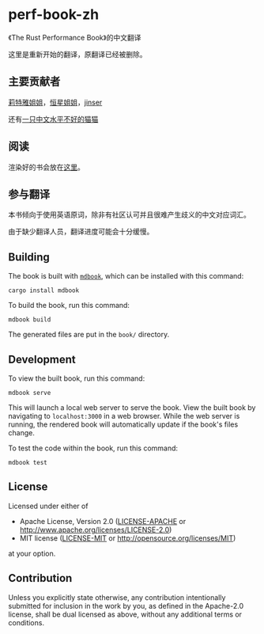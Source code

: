 # perf-book-zh

《The Rust Performance Book》的中文翻译

这里是重新开始的翻译，原翻译已经被删除。

## 主要贡献者

[莉特雅姐姐](https://github.com/sinsong)，[恒星姐姐](https://github.com/star-hengxing)，[jinser](https://github.com/jetjinser)

还有[一只中文水平不好的猫猫](https://github.com/poly000)

## 阅读

渲染好的书会放在[这里](https://poly000.github.io/perf-book-zh/)。

## 参与翻译

本书倾向于使用英语原词，除非有社区认可并且很难产生歧义的中文对应词汇。

由于缺少翻译人员，翻译进度可能会十分缓慢。

## Building

The book is built with [`mdbook`](https://github.com/rust-lang/mdBook), which
can be installed with this command:
```
cargo install mdbook
```
To build the book, run this command:
```
mdbook build
```
The generated files are put in the `book/` directory.

## Development

To view the built book, run this command:
```
mdbook serve
```
This will launch a local web server to serve the book. View the built book by
navigating to `localhost:3000` in a web browser. While the web server is
running, the rendered book will automatically update if the book's files
change.

To test the code within the book, run this command:
```
mdbook test
```

## License

Licensed under either of
* Apache License, Version 2.0 ([LICENSE-APACHE](LICENSE-APACHE) or
  http://www.apache.org/licenses/LICENSE-2.0)
* MIT license ([LICENSE-MIT](LICENSE-MIT) or
  http://opensource.org/licenses/MIT)

at your option.

## Contribution

Unless you explicitly state otherwise, any contribution intentionally submitted
for inclusion in the work by you, as defined in the Apache-2.0 license, shall
be dual licensed as above, without any additional terms or conditions.
